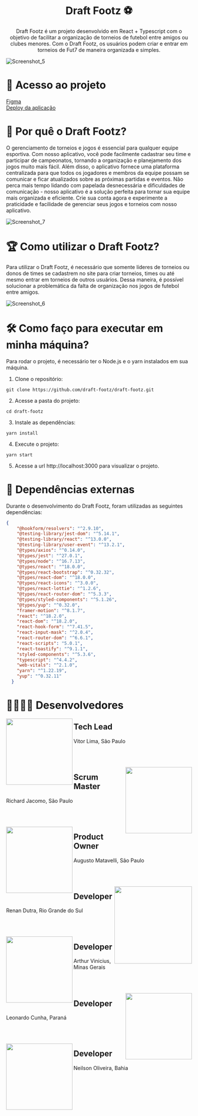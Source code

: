 <h1 align="center">
  Draft Footz ⚽
</h1>

<p align = "center">
Draft Footz é um projeto desenvolvido em React + Typescript com o objetivo de facilitar a organização de torneios de futebol entre amigos ou clubes menores. Com o Draft Footz, os usuários podem criar e entrar em torneios de Fut7 de maneira organizada e simples.
</p>

![Screenshot_5](https://user-images.githubusercontent.com/109770689/212016652-7a6c5177-6b29-402b-b819-7fea7beb0bc5.png)

# 📁 Acesso ao projeto

[Figma](https://www.figma.com/file/JcuZkWrF8DFVWx9xIhFxWA/Draft-Footz?node-id=212%3A1488)
<br>
[Deploy da aplicação](https://a-five-vert.vercel.app/)

# 🤔 Por quê o Draft Footz?

O gerenciamento de torneios e jogos é essencial para qualquer equipe esportiva. Com nosso aplicativo, você pode facilmente cadastrar seu time e participar de campeonatos, tornando a organização e planejamento dos jogos muito mais fácil. Além disso, o aplicativo fornece uma plataforma centralizada para que todos os jogadores e membros da equipe possam se comunicar e ficar atualizados sobre as próximas partidas e eventos. Não perca mais tempo lidando com papelada desnecessária e dificuldades de comunicação - nosso aplicativo é a solução perfeita para tornar sua equipe mais organizada e eficiente. Crie sua conta agora e experimente a praticidade e facilidade de gerenciar seus jogos e torneios com nosso aplicativo.

![Screenshot_7](https://user-images.githubusercontent.com/109770689/212016708-b3bca245-b82d-4ec7-8c5d-2034180589c0.png)


# 🏆 Como utilizar o Draft Footz?

Para utilizar o Draft Footz, é necessário que somente líderes de torneios ou donos de times se cadastrem no site para criar torneios, times ou até mesmo entrar em torneios de outros usuários. Dessa maneira, é possível solucionar a problemática da falta de organização nos jogos de futebol entre amigos.

![Screenshot_6](https://user-images.githubusercontent.com/109770689/212016765-7ec40b99-757e-477b-b7f7-7a68d45bdff4.png)


# 🛠️ Como faço para executar em minha máquina?

Para rodar o projeto, é necessário ter o Node.js e o yarn instalados em sua máquina.

1. Clone o repositório:
```  
git clone https://github.com/draft-footz/draft-footz.git
```

2. Acesse a pasta do projeto:
```  
cd draft-footz
```
3. Instale as dependências:

```  
yarn install
```

4. Execute o projeto:

```  
yarn start
```

5. Acesse a url http://localhost:3000 para visualizar o projeto.


# 🔔 Dependências externas

Durante o desenvolvimento do Draft Footz, foram utilizadas as seguintes dependências:

```json
{
    "@hookform/resolvers": "^2.9.10",
    "@testing-library/jest-dom": "^5.14.1",
    "@testing-library/react": "^13.0.0",
    "@testing-library/user-event": "^13.2.1",
    "@types/axios": "^0.14.0",
    "@types/jest": "^27.0.1",
    "@types/node": "^16.7.13",
    "@types/react": "^18.0.0",
    "@types/react-bootstrap": "^0.32.32",
    "@types/react-dom": "^18.0.0",
    "@types/react-icons": "^3.0.0",
    "@types/react-lottie": "^1.2.6",
    "@types/react-router-dom": "^5.3.3",
    "@types/styled-components": "^5.1.26",
    "@types/yup": "^0.32.0",
    "framer-motion": "^8.1.7",
    "react": "^18.2.0",
    "react-dom": "^18.2.0",
    "react-hook-form": "^7.41.5",
    "react-input-mask": "^2.0.4",
    "react-router-dom": "^6.6.1",
    "react-scripts": "5.0.1",
    "react-toastify": "^9.1.1",
    "styled-components": "^5.3.6",
    "typescript": "^4.4.2",
    "web-vitals": "^2.1.0",
    "yarn": "^1.22.19",
    "yup": "^0.32.11"
  }
```

# 👨‍👨‍👦‍👦 Desenvolvedores

<img align="left" width="180" src="https://ca.slack-edge.com/TQZR39SET-U03LP2TTUTZ-8ad150453df2-512" />
<h2>Tech Lead</h2>
<p>Vitor Lima, São Paulo</p>


<br><br>



<img align="right" width="180" src="https://ca.slack-edge.com/TQZR39SET-U03K5DP1Y2E-1e53532065f1-512" />
<h2>Scrum Master</h2>
<p>Richard Jacomo, São Paulo</p>


<br><br>



<img align="left" width="180" src="https://i.imgur.com/qheLGC6.jpg" />
<h2>Product Owner</h2>
<p>Augusto Matavelli, São Paulo</p>


<br><br>



<img align="right" width="210" src="https://i.imgur.com/AJt6pI8.png" />
<h2>Developer</h2>
<p>Renan Dutra, Rio Grande do Sul</p>


<br><br>



<img align="left" width="180" src="https://ca.slack-edge.com/TQZR39SET-U03KJRXENFN-7b7ae959cf2a-512" />
<h2>Developer</h2>
<p>Arthur Vinicius, Minas Gerais</p>




<br><br>



<img align="right" width="180" src="https://ca.slack-edge.com/TQZR39SET-U03MMGSA0RJ-93bbbbcc469b-512" />
<h2>Developer</h2>
<p>Leonardo Cunha, Paraná</p>




<br><br>



<img align="left" width="180" src="https://avatars.githubusercontent.com/u/106606239?v=4" />
<h2>Developer</h2>
<p>Neilson Oliveira, Bahia</p>


<br><br>










